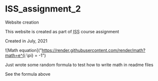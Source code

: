 # ISS_assignment_2
Website creation

This website is created as part of <abbr title = "Introduction to Software Systems">ISS</abbr> course assignment

Created in July, 2021

![Math equation]("https://render.githubusercontent.com/render/math?math=e^{i \pi} = -1")

Just wrote some random formula to test how to write math in readme files

See the formula above
